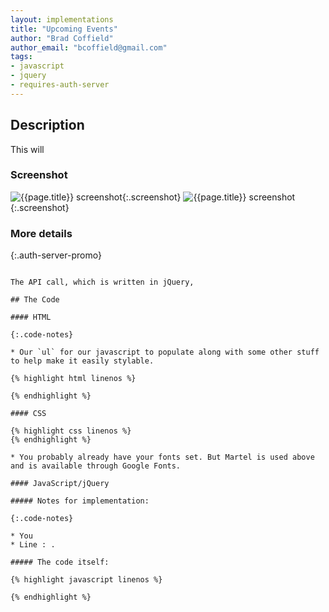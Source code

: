 ```yaml
---
layout: implementations
title: "Upcoming Events"
author: "Brad Coffield"
author_email: "bcoffield@gmail.com"
tags:
- javascript
- jquery
- requires-auth-server
---
```


## Description

This will

### Screenshot

![{{page.title}} screenshot]({{site.baseurl}}/assets/{{page.title}}-screenshot.jpg){:.screenshot}
![{{page.title}} screenshot]({{site.baseurl}}/assets/{{page.title}}-screenshot2.jpg){:.screenshot}

### More details

{:.auth-server-promo}
~~~Works with -----**APIs for Librarians: Springshare Auth Server**~~~

The API call, which is written in jQuery,

## The Code

#### HTML

{:.code-notes}

* Our `ul` for our javascript to populate along with some other stuff to help make it easily stylable.

{% highlight html linenos %}

{% endhighlight %}

#### CSS

{% highlight css linenos %}
{% endhighlight %}

* You probably already have your fonts set. But Martel is used above and is available through Google Fonts.

#### JavaScript/jQuery

##### Notes for implementation:

{:.code-notes}

* You
* Line : .

##### The code itself:

{% highlight javascript linenos %}

{% endhighlight %}
